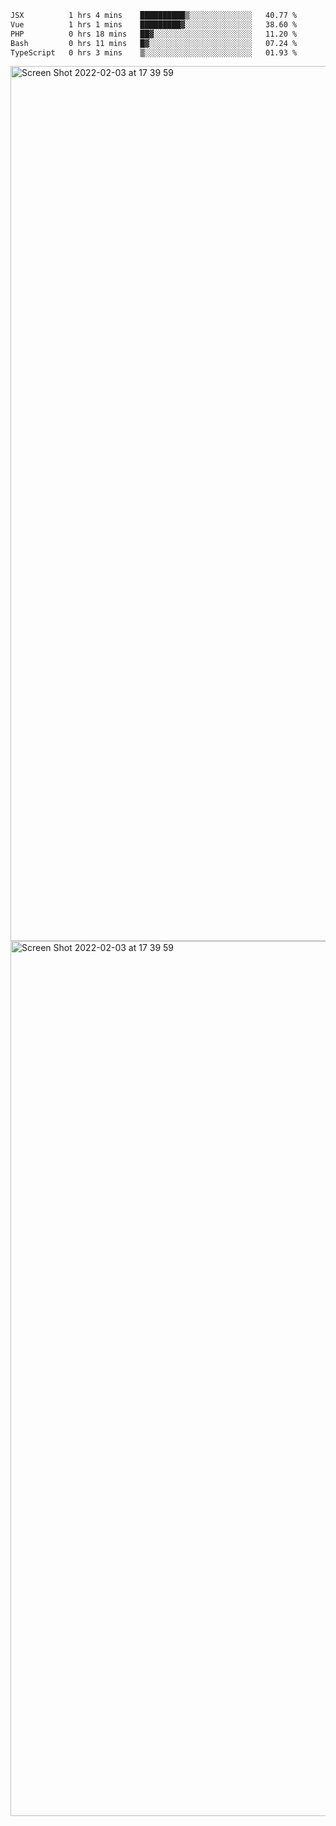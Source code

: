 <!--START_SECTION:waka-->

```txt
JSX          1 hrs 4 mins    ██████████▒░░░░░░░░░░░░░░   40.77 %
Vue          1 hrs 1 mins    █████████▓░░░░░░░░░░░░░░░   38.60 %
PHP          0 hrs 18 mins   ██▓░░░░░░░░░░░░░░░░░░░░░░   11.20 %
Bash         0 hrs 11 mins   █▓░░░░░░░░░░░░░░░░░░░░░░░   07.24 %
TypeScript   0 hrs 3 mins    ▒░░░░░░░░░░░░░░░░░░░░░░░░   01.93 %
```

<!--END_SECTION:waka-->

<img width="1400" alt="Screen Shot 2022-02-03 at 17 39 59" src="https://user-images.githubusercontent.com/45716542/152387304-f2b60485-53a6-4f4b-a818-5cefb1b0c0ae.png">
<img width="1400" alt="Screen Shot 2022-02-03 at 17 39 59" src="https://user-images.githubusercontent.com/45716542/152387273-ea5cdf21-2a45-44da-8bef-00c1763b1d42.png">
